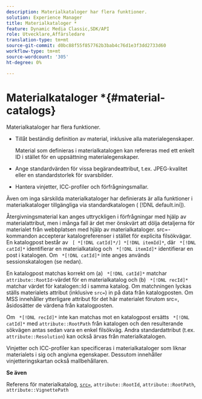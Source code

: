 ```yaml
---
description: Materialkataloger har flera funktioner.
solution: Experience Manager
title: Materialkataloger *
feature: Dynamic Media Classic,SDK/API
role: Utvecklare,Affärsledare
translation-type: tm+mt
source-git-commit: d0bc88f55f857762b3bab4c76d1e3f3dd2733d60
workflow-type: tm+mt
source-wordcount: '305'
ht-degree: 0%

---
```



# Materialkataloger *{#material-catalogs}

Materialkataloger har flera funktioner.

* Tillåt beständig definition av material, inklusive alla materialegenskaper.

   Material som definieras i materialkatalogen kan refereras med ett enkelt ID i stället för en uppsättning materialegenskaper.
* Ange standardvärden för vissa begärandeattribut, t.ex. JPEG-kvalitet eller en standardstorlek för svarsbilder.
* Hantera vinjetter, ICC-profiler och förfrågningsmallar.

Även om inga särskilda materialkataloger har definierats är alla funktioner i materialkataloger tillgängliga via standardkatalogen ( [!DNL default.ini]).

Återgivningsmaterial kan anges uttryckligen i förfrågningar med hjälp av materialattribut, men i många fall är det mer önskvärt att dölja detaljerna för materialet från webbplatsen med hjälp av materialkataloger. src=-kommandon accepterar katalogreferenser i stället för explicita filsökvägar. En katalogpost består av ` [ *[!DNL catId]*/] *[!DNL itemId]*`, där ` *[!DNL catId]*` identifierar en materialkatalog och ` *[!DNL itemId]*` identifierar en post i katalogen. Om ` *[!DNL catId]*` inte anges används sessionskatalogen (se nedan).

En katalogpost matchas korrekt om (a) ` *[!DNL catId]*` matchar `attribute::RootId`-värdet för en materialkatalog och (b) ` *[!DNL recId]*` matchar värdet för katalogen::Id i samma katalog. Om matchningen lyckas ställs materialets attribut (inklusive `src=`) in på data från katalogposten. Om MSS innehåller ytterligare attribut för det här materialet förutom src=, åsidosätter de värdena från katalogposten.

Om ` *[!DNL recId]*` inte kan matchas mot en katalogpost ersätts ` *[!DNL catId]*` med `attribute::RootPath` från katalogen och den resulterande sökvägen antas sedan vara en enkel filsökväg. Andra standardattribut (t.ex. `attribute::Resolution`) kan också ärvas från materialkatalogen.

Vinjetter och ICC-profiler kan specificeras i materialkataloger som liknar materialets i sig och angivna egenskaper. Dessutom innehåller vinjetteringskartan också mallbehållaren.

**Se även**

Referens för materialkatalog, [ `src=`](../../../../../../ir-api/http-protocol/image-rendering-api-ref/c-ir-http-protocol-ref/c-ir-http-protocol-command-reference/r-ir-src.md#reference-62c98abad22149d68d405ed6aaff8272), `attribute::RootId`, `attribute::RootPath`, `attribute::VignettePath`
